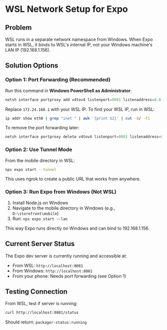 # WSL Network Setup for Expo

## Problem

WSL runs in a separate network namespace from Windows. When Expo starts in WSL, it binds to WSL's internal IP, not your Windows machine's LAN IP (192.168.1.156).

## Solution Options

### Option 1: Port Forwarding (Recommended)

Run this command in **Windows PowerShell as Administrator**:

```powershell
netsh interface portproxy add v4tov4 listenport=8081 listenaddress=0.0.0.0 connectport=8081 connectaddress=172.24.160.1
```

Replace `172.24.160.1` with your WSL IP. To find your WSL IP, run in WSL:

```bash
ip addr show eth0 | grep "inet " | awk '{print $2}' | cut -d/ -f1
```

To remove the port forwarding later:

```powershell
netsh interface portproxy delete v4tov4 listenport=8081 listenaddress=0.0.0.0
```

### Option 2: Use Tunnel Mode

From the mobile directory in WSL:

```bash
npx expo start --tunnel
```

This uses ngrok to create a public URL that works from anywhere.

### Option 3: Run Expo from Windows (Not WSL)

1. Install Node.js on Windows
2. Navigate to the mobile directory in Windows (e.g., `D:\storefront\mobile`)
3. Run: `npx expo start --lan`

This way Expo runs directly on Windows and can bind to 192.168.1.156.

## Current Server Status

The Expo dev server is currently running and accessible at:

- From WSL: `http://localhost:8081`
- From Windows: `http://localhost:8081`
- From your phone: Needs port forwarding (see Option 1)

## Testing Connection

From WSL, test if server is running:

```bash
curl http://localhost:8081/status
```

Should return: `packager-status:running`
